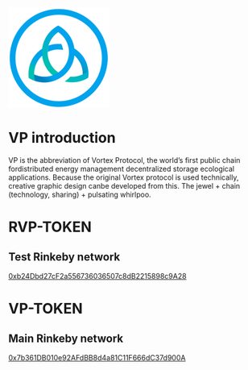![image](https://github.com/Torahserve/bootnode/blob/main/tokenlogo.png) <br>
# VP introduction <br>
VP is the abbreviation of Vortex Protocol, the world’s first public chain fordistributed energy management decentralized storage ecological applications. Because the original Vortex protocol is used technically, creative graphic design canbe developed from this. The jewel + chain (technology, sharing) + pulsating whirlpoo. <br>

# RVP-TOKEN <br>
## Test Rinkeby network <br>
[0xb24Dbd27cF2a556736036507c8dB2215898c9A28](https://rinkeby.etherscan.io/token/0xb24Dbd27cF2a556736036507c8dB2215898c9A28)<br>



# VP-TOKEN <br>
## Main Rinkeby network <br>
[0x7b361DB010e92AFdBB8d4a81C11F666dC37d900A](https://rinkeby.etherscan.io/token/0x7b361DB010e92AFdBB8d4a81C11F666dC37d900A)<br>


